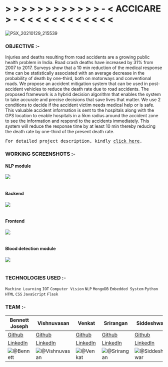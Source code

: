 # > > > > > > > > > > > > - < ACCICARE > - < < < < < < < < < < < <

![PSX_20210129_215539](https://user-images.githubusercontent.com/64918181/186962876-42c2bd30-34a3-442a-af38-377639874e2f.png "abc")

### OBJECTIVE :-

Injuries and deaths resulting from road accidents are a growing public health problem in India. Road crash deaths have increased by 31% from 2007 to 2017. Surveys show that a 
10 min reduction of the medical response time can be statistically associated with an average 
decrease in the probability of death by one-third, both on motorways and conventional roads. We 
propose an accident mitigation system that can be used in post-accident vehicles to reduce the 
death rate due to road accidents. The proposed framework is a hybrid decision algorithm that 
enables the system to take accurate and precise decisions that save lives that matter. We use 2 
conditions to decide if the accident victim needs medical help or is safe. This valuable accident 
information is sent to the hospitals along with the GPS location to enable hospitals in a 5km 
radius around the accident zone to see the information and respond to the accidents immediately. 
This system will reduce the response time by at least 10 min thereby reducing the death rate by 
one-third of the present death rate.
<pre>For detailed project description, kindly <a href="https://docs.google.com/document/d/1bpxX9G5cddCNAQdMuopLMRYfakJPcGxBzKy6H3qe60M/edit">click here</a>.</pre>


### WORKING SCREENSHOTS :-

#### NLP module
![](https://user-images.githubusercontent.com/64918181/186961190-5c31c06e-9cc9-4e72-b38d-f3bb26f09871.png)
<br>
<br>
#### Backend
![](https://user-images.githubusercontent.com/64918181/186962455-0cd22377-2764-475e-bf57-5101b74282a5.png)
<br>
<br>
#### Frontend
![](https://user-images.githubusercontent.com/64918181/186962864-18ded5a5-5619-4487-a67f-f3081dc71cb1.png)
<br>
<br>
#### Blood detection module
![](https://user-images.githubusercontent.com/64918181/186962470-5333adc6-b6a1-4f4c-b262-8c50fa3e75e9.png)
<br>
<br>

### TECHNOLOGIES USED :-

```Machine Learning```  ```IOT```  ```Computer Vision``` ```NLP```  ```MongoDB```  ```Embedded System``` ```Python``` ```HTML``` ```CSS``` ```JavaScript``` ```Flask``` 

### TEAM :-

| Bennett Joseph | Vishnuvasan | Venkat | Srirangan | Siddeshwar
| --- | --- | --- | --- | --- |
| [Github](https://github.com/issacharben "Bennett profile") | [Github](https://github.com/Cipher-unhsiV "Vishnu profile") | [Github](https://github.com/venkat-p-r "Venkat profile") | [Github](https://github.com/SriranganK "Srirangan profile") | [Github](https://github.com/Marcus270503 "Siddeshwar profile") |
| [LinkedIn](https://www.linkedin.com/in/bennett-joseph-718a18191/ "Bennett")| [LinkedIn](https://www.linkedin.com/in/vishnuvasan-srinivasan-0b2012194/ "Vishnu") | [LinkedIn](https://www.linkedin.com/in/venkat-p-r/ "Venkat") | [LinkedIn](https://www.linkedin.com/in/srirangan-kannan-7017a8245/ "Srirangan") | [LinkedIn](https://www.linkedin.com/in/siddeshwar-v-a-765521238/ "Siddeshwar") |
|![@Bennett](https://avatars.githubusercontent.com/issacharben?s=150&v=1)| ![@Vishnuvasan](https://avatars.githubusercontent.com/Cipher-unhsiV?s=150&v=1) | ![@Venkat](https://avatars.githubusercontent.com/venkat-p-r?s=150&v=1) | ![@Srirangan](https://avatars.githubusercontent.com/SriranganK?s=150&v=1) | ![@Siddeshwar](https://avatars.githubusercontent.com/Marcus270503?s=150&v=1)

